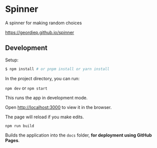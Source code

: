# Spinner

A spinner for making random choices

https://geordiep.github.io/spinner

## Development

Setup:

```bash
$ npm install # or pnpm install or yarn install
```

In the project directory, you can run:

`npm dev` or `npm start`

This runs the app in development mode.

Open [http://localhost:3000](http://localhost:3000) to view it in the browser.

The page will reload if you make edits.

`npm run build`

Builds the application into the `docs` folder, **for deployment using GitHub Pages**.
